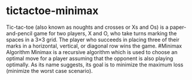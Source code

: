 # tictactoe-minimax
Tic-tac-toe (also known as noughts and crosses or Xs and Os) is a paper-and-pencil game for two players, X and O, who take turns marking the spaces in a 3×3 grid. The player who succeeds in placing three of their marks in a horizontal, vertical, or diagonal row wins the game.
#Minimax Algorithm
Minimax is a recursive algorithm which is used to choose an optimal move for a player assuming that the opponent is also playing optimally. As its name suggests, its goal is to minimize the maximum loss (minimize the worst case scenario).

